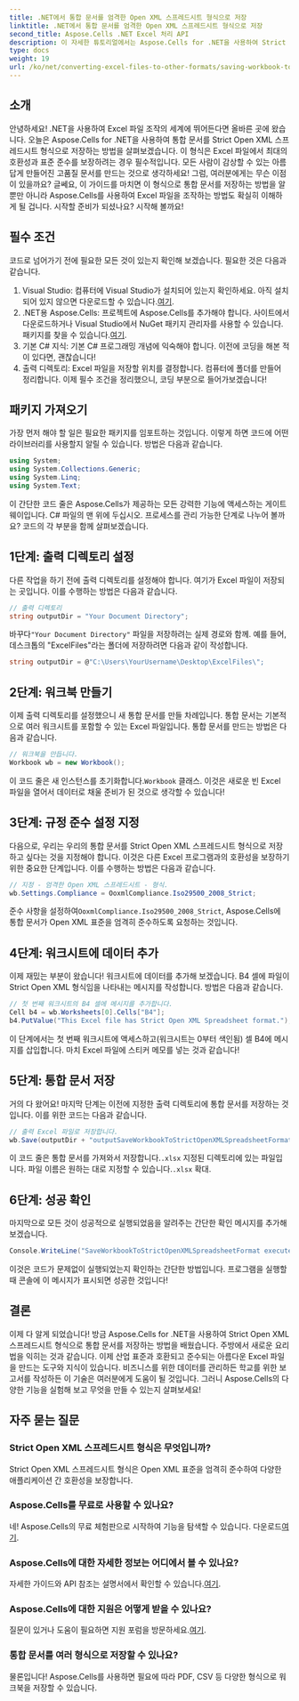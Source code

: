 ```yaml
---
title: .NET에서 통합 문서를 엄격한 Open XML 스프레드시트 형식으로 저장
linktitle: .NET에서 통합 문서를 엄격한 Open XML 스프레드시트 형식으로 저장
second_title: Aspose.Cells .NET Excel 처리 API
description: 이 자세한 튜토리얼에서는 Aspose.Cells for .NET을 사용하여 Strict Open XML 스프레드시트 형식으로 통합 문서를 저장하는 방법을 알아봅니다.
type: docs
weight: 19
url: /ko/net/converting-excel-files-to-other-formats/saving-workbook-to-strict-open-xml-spreadsheet-format/
---
```

## 소개
안녕하세요! .NET을 사용하여 Excel 파일 조작의 세계에 뛰어든다면 올바른 곳에 왔습니다. 오늘은 Aspose.Cells for .NET을 사용하여 통합 문서를 Strict Open XML 스프레드시트 형식으로 저장하는 방법을 살펴보겠습니다. 이 형식은 Excel 파일에서 최대의 호환성과 표준 준수를 보장하려는 경우 필수적입니다. 모든 사람이 감상할 수 있는 아름답게 만들어진 고품질 문서를 만드는 것으로 생각하세요!
그럼, 여러분에게는 무슨 이점이 있을까요? 글쎄요, 이 가이드를 마치면 이 형식으로 통합 문서를 저장하는 방법을 알 뿐만 아니라 Aspose.Cells를 사용하여 Excel 파일을 조작하는 방법도 확실히 이해하게 될 겁니다. 시작할 준비가 되셨나요? 시작해 볼까요!
## 필수 조건
코드로 넘어가기 전에 필요한 모든 것이 있는지 확인해 보겠습니다. 필요한 것은 다음과 같습니다.
1.  Visual Studio: 컴퓨터에 Visual Studio가 설치되어 있는지 확인하세요. 아직 설치되어 있지 않으면 다운로드할 수 있습니다.[여기](https://visualstudio.microsoft.com/).
2.  .NET용 Aspose.Cells: 프로젝트에 Aspose.Cells를 추가해야 합니다. 사이트에서 다운로드하거나 Visual Studio에서 NuGet 패키지 관리자를 사용할 수 있습니다. 패키지를 찾을 수 있습니다.[여기](https://releases.aspose.com/cells/net/).
3. 기본 C# 지식: 기본 C# 프로그래밍 개념에 익숙해야 합니다. 이전에 코딩을 해본 적이 있다면, 괜찮습니다!
4. 출력 디렉토리: Excel 파일을 저장할 위치를 결정합니다. 컴퓨터에 폴더를 만들어 정리합니다.
이제 필수 조건을 정리했으니, 코딩 부분으로 들어가보겠습니다!
## 패키지 가져오기
가장 먼저 해야 할 일은 필요한 패키지를 임포트하는 것입니다. 이렇게 하면 코드에 어떤 라이브러리를 사용할지 알릴 수 있습니다. 방법은 다음과 같습니다.
```csharp
using System;
using System.Collections.Generic;
using System.Linq;
using System.Text;
```
이 간단한 코드 줄은 Aspose.Cells가 제공하는 모든 강력한 기능에 액세스하는 게이트웨이입니다. C# 파일의 맨 위에 두십시오. 
프로세스를 관리 가능한 단계로 나누어 볼까요? 코드의 각 부분을 함께 살펴보겠습니다.
## 1단계: 출력 디렉토리 설정
다른 작업을 하기 전에 출력 디렉토리를 설정해야 합니다. 여기가 Excel 파일이 저장되는 곳입니다. 이를 수행하는 방법은 다음과 같습니다.
```csharp
// 출력 디렉토리
string outputDir = "Your Document Directory";
```
 바꾸다`"Your Document Directory"` 파일을 저장하려는 실제 경로와 함께. 예를 들어, 데스크톱의 "ExcelFiles"라는 폴더에 저장하려면 다음과 같이 작성합니다.
```csharp
string outputDir = @"C:\Users\YourUsername\Desktop\ExcelFiles\";
```
## 2단계: 워크북 만들기
이제 출력 디렉토리를 설정했으니 새 통합 문서를 만들 차례입니다. 통합 문서는 기본적으로 여러 워크시트를 포함할 수 있는 Excel 파일입니다. 통합 문서를 만드는 방법은 다음과 같습니다.
```csharp
// 워크북을 만듭니다.
Workbook wb = new Workbook();
```
 이 코드 줄은 새 인스턴스를 초기화합니다.`Workbook` 클래스. 이것은 새로운 빈 Excel 파일을 열어서 데이터로 채울 준비가 된 것으로 생각할 수 있습니다!
## 3단계: 규정 준수 설정 지정
다음으로, 우리는 우리의 통합 문서를 Strict Open XML 스프레드시트 형식으로 저장하고 싶다는 것을 지정해야 합니다. 이것은 다른 Excel 프로그램과의 호환성을 보장하기 위한 중요한 단계입니다. 이를 수행하는 방법은 다음과 같습니다.
```csharp
// 지정 - 엄격한 Open XML 스프레드시트 - 형식.
wb.Settings.Compliance = OoxmlCompliance.Iso29500_2008_Strict;
```
 준수 사항을 설정하여`OoxmlCompliance.Iso29500_2008_Strict`, Aspose.Cells에 통합 문서가 Open XML 표준을 엄격히 준수하도록 요청하는 것입니다.
## 4단계: 워크시트에 데이터 추가
이제 재밌는 부분이 왔습니다! 워크시트에 데이터를 추가해 보겠습니다. B4 셀에 파일이 Strict Open XML 형식임을 나타내는 메시지를 작성합니다. 방법은 다음과 같습니다.
```csharp
// 첫 번째 워크시트의 B4 셀에 메시지를 추가합니다.
Cell b4 = wb.Worksheets[0].Cells["B4"];
b4.PutValue("This Excel file has Strict Open XML Spreadsheet format.");
```
이 단계에서는 첫 번째 워크시트에 액세스하고(워크시트는 0부터 색인됨) 셀 B4에 메시지를 삽입합니다. 마치 Excel 파일에 스티커 메모를 넣는 것과 같습니다!
## 5단계: 통합 문서 저장
거의 다 왔어요! 마지막 단계는 이전에 지정한 출력 디렉토리에 통합 문서를 저장하는 것입니다. 이를 위한 코드는 다음과 같습니다.
```csharp
// 출력 Excel 파일로 저장합니다.
wb.Save(outputDir + "outputSaveWorkbookToStrictOpenXMLSpreadsheetFormat.xlsx", SaveFormat.Xlsx);
```
 이 코드 줄은 통합 문서를 가져와서 저장합니다.`.xlsx` 지정된 디렉토리에 있는 파일입니다. 파일 이름은 원하는 대로 지정할 수 있습니다.`.xlsx` 확대.
## 6단계: 성공 확인
마지막으로 모든 것이 성공적으로 실행되었음을 알려주는 간단한 확인 메시지를 추가해 보겠습니다.
```csharp
Console.WriteLine("SaveWorkbookToStrictOpenXMLSpreadsheetFormat executed successfully.");
```
이것은 코드가 문제없이 실행되었는지 확인하는 간단한 방법입니다. 프로그램을 실행할 때 콘솔에 이 메시지가 표시되면 성공한 것입니다!
## 결론
이제 다 알게 되었습니다! 방금 Aspose.Cells for .NET을 사용하여 Strict Open XML 스프레드시트 형식으로 통합 문서를 저장하는 방법을 배웠습니다. 주방에서 새로운 요리법을 익히는 것과 같습니다. 이제 산업 표준과 호환되고 준수되는 아름다운 Excel 파일을 만드는 도구와 지식이 있습니다.
비즈니스를 위한 데이터를 관리하든 학교를 위한 보고서를 작성하든 이 기술은 여러분에게 도움이 될 것입니다. 그러니 Aspose.Cells의 다양한 기능을 실험해 보고 무엇을 만들 수 있는지 살펴보세요!
## 자주 묻는 질문
### Strict Open XML 스프레드시트 형식은 무엇입니까?
Strict Open XML 스프레드시트 형식은 Open XML 표준을 엄격히 준수하여 다양한 애플리케이션 간 호환성을 보장합니다.
### Aspose.Cells를 무료로 사용할 수 있나요?
 네! Aspose.Cells의 무료 체험판으로 시작하여 기능을 탐색할 수 있습니다. 다운로드[여기](https://releases.aspose.com/).
### Aspose.Cells에 대한 자세한 정보는 어디에서 볼 수 있나요?
 자세한 가이드와 API 참조는 설명서에서 확인할 수 있습니다.[여기](https://reference.aspose.com/cells/net/).
### Aspose.Cells에 대한 지원은 어떻게 받을 수 있나요?
 질문이 있거나 도움이 필요하면 지원 포럼을 방문하세요.[여기](https://forum.aspose.com/c/cells/9).
### 통합 문서를 여러 형식으로 저장할 수 있나요?
물론입니다! Aspose.Cells를 사용하면 필요에 따라 PDF, CSV 등 다양한 형식으로 워크북을 저장할 수 있습니다.